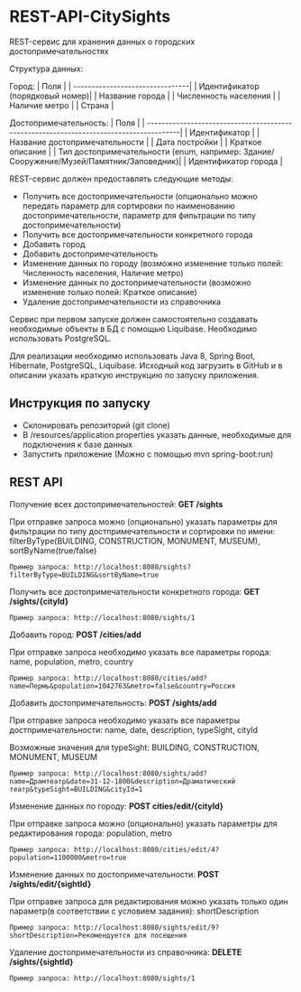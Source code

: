 # REST-API-CitySights
REST-сервис для хранения данных о городских достопримечательностях

Структура данных:

Город:
| Поля                            | 
| --------------------------------|
| Идентификатор (порядковый номер)| 
| Название города                 | 
| Численность населения           | 
| Наличие метро                   | 
| Страна                          | 

Достопримечательность:
| Поля                                                                                   | 
| ---------------------------------------------------------------------------------------|
| Идентификатор                                                                          | 
| Название достопримечательности                                                         | 
| Дата постройки                                                                         | 
| Краткое описание                                                                       | 
| Тип достопримечательности (enum, например: Здание/Сооружение/Музей/Памятник/Заповедник)| 
| Идентификатор города                                                                   | 

REST-сервис должен предоставлять следующие методы:

- Получить все достопримечательности (опционально можно передать параметр для сортировки по наименованию достопримечательности, параметр для фильтрации по типу достопримечательности)
- Получить все достопримечательности конкретного города
- Добавить город
- Добавить достопримечательность
- Изменение данных по городу (возможно изменение только полей: Численность населения, Наличие метро)
- Изменение данных по достопримечательности (возможно изменение только полей: Краткое описание)
- Удаление достопримечательности из справочника

Сервис при первом запуске должен самостоятельно создавать необходимые объекты в БД с помощью Liquibase.
Необходимо использовать PostgreSQL.

Для реализации необходимо использовать Java 8, Spring Boot, Hibernate, PostgreSQL, Liquibase.
Исходный код загрузить в GitHub и в описании указать краткую инструкцию по запуску приложения.

## Инструкция по запуску
- Склонировать репозиторий (git clone)
- В /resources/application.properties указать данные, необходимые для подключения к базе данных
- Запустить приложение (Можно с помощью mvn spring-boot:run)

## REST API

Получение всех достопримечательностей:
**GET /sights**

При отправке запроса можно (опционально) указать параметры для фильтрации по типу достпримечательности и сортировки по имени: 
filterByType(BUILDING, CONSTRUCTION, MONUMENT, MUSEUM), sortByName(true/false)

    Пример запроса: http://localhost:8080/sights?filterByType=BUILDING&sortByName=true

Получить все достопримечательности конкретного города:
**GET /sights/{cityId}**

    Пример запроса: http://localhost:8080/sights/1

Добавить город:
**POST /cities/add**

При отправке запроса необходимо указать все параметры города: name, population, metro, country

    Пример запроса: http://localhost:8080/cities/add?name=Пермь&population=1042763&metro=false&country=Россия
    
Добавить достопримечательность:
**POST /sights/add**

При отправке запроса необходимо указать все параметры достпримечательности: name, date, description, typeSight, cityId

Возможные значения для typeSight: BUILDING, CONSTRUCTION, MONUMENT, MUSEUM

    Пример запроса: http://localhost:8080/sights/add?name=Драмтеатр&date=31-12-1800&description=Драматический театр&typeSight=BUILDING&cityId=1

Изменение данных по городу:
**POST cities/edit/{cityId}**

При отправке запроса можно (опционально) указать параметры для редактирования города: population, metro

    Пример запроса: http://localhost:8080/cities/edit/4?population=1100000&metro=true

Изменение данных по достопримечательности:
**POST /sights/edit/{sightId}**

При отправке запроса для редактирования можно указать только один параметр(в соответствии с условием задания): shortDescription

    Пример запроса: http://localhost:8080/sights/edit/9?shortDescription=Рекомендуется для посещения

Удаление достопримечательности из справочника:
**DELETE /sights/{sightId}**

    Пример запроса: http://localhost:8080/sights/1
